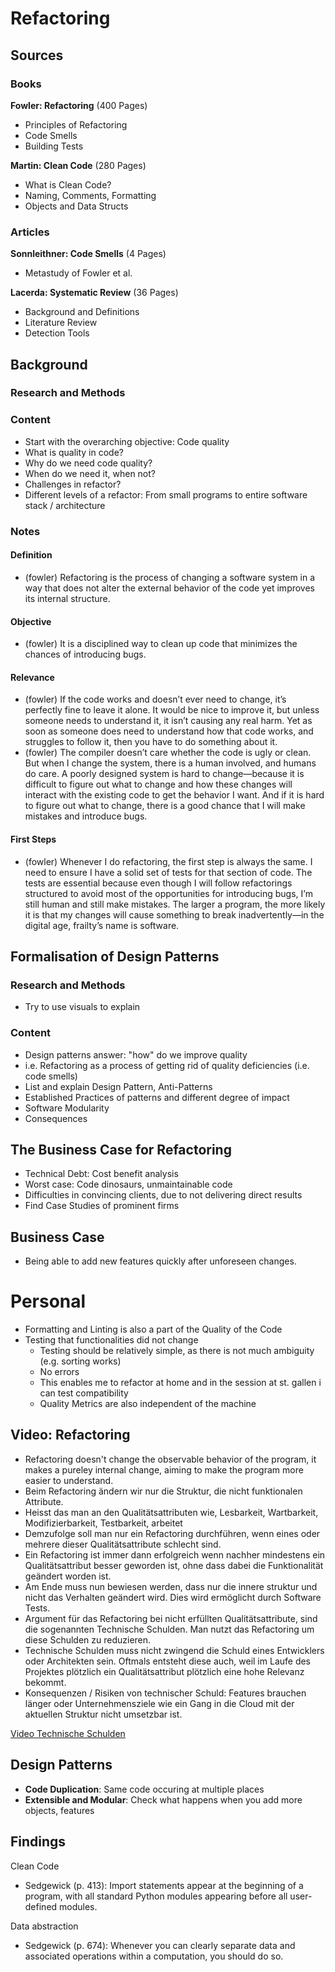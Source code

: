 # Refactoring
## Sources
### Books
**Fowler: Refactoring** (400 Pages)
- Principles of Refactoring
- Code Smells
- Building Tests

**Martin: Clean Code** (280 Pages)
- What is Clean Code?
- Naming, Comments, Formatting
- Objects and Data Structs

### Articles
**Sonnleithner: Code Smells** (4 Pages)
- Metastudy of Fowler et al.

**Lacerda: Systematic Review** (36 Pages)
- Background and Definitions
- Literature Review
- Detection Tools

## Background
### Research and Methods

### Content
- Start with the overarching objective: Code quality
- What is quality in code?
- Why do we need code quality?
- When do we need it, when not?
- Challenges in refactor?
- Different levels of a refactor: From small programs to entire software stack / architecture

### Notes
#### Definition
- (fowler) Refactoring is the process of changing a software system in a way that does not alter the external behavior of the code yet improves its internal structure.

#### Objective
- (fowler) It is a disciplined way to clean up code that minimizes the chances of introducing bugs.

#### Relevance
- (fowler) If the code works and doesn’t ever need to change, it’s perfectly fine to leave it alone. It would be nice to improve it, but unless someone needs to understand it, it isn’t causing any real harm. Yet as soon as someone does need to understand how that code works, and struggles to follow it, then you have to do something about it.
- (fowler) The compiler doesn’t care whether the code is ugly or clean. But when I change the system, there is a human involved, and humans do care. A poorly designed system is hard to change—because it is difficult to figure out what to change and how these changes will interact with the existing code to get the behavior I want. And if it is hard to figure out what to change, there is a good chance that I will make mistakes and introduce bugs.

#### First Steps
- (fowler) Whenever I do refactoring, the first step is always the same. I need to ensure I have a solid set of tests for that section of code. The tests are essential because even though I will follow refactorings structured to avoid most of the opportunities for introducing bugs, I’m still human and still make mistakes. The larger a program, the more likely it is that my changes will cause something to break inadvertently—in the digital age, frailty’s name is software.































## Formalisation of Design Patterns
### Research and Methods
- Try to use visuals to explain

### Content
- Design patterns answer: "how" do we improve quality
- i.e. Refactoring as a process of getting rid of quality deficiencies (i.e. code smells)
- List and explain Design Pattern, Anti-Patterns
- Established Practices of patterns and different degree of impact
- Software Modularity
- Consequences

## The Business Case for Refactoring 
- Technical Debt: Cost benefit analysis
- Worst case: Code dinosaurs, unmaintainable code
- Difficulties in convincing clients, due to not delivering direct results
- Find Case Studies of prominent firms

## Business Case
- Being able to add new features quickly after unforeseen changes.


# Personal

- Formatting and Linting is also a part of the Quality of the Code
- Testing that functionalities did not change
	- Testing should be relatively simple, as there is not much ambiguity (e.g. sorting works)
	- No errors
	- This enables me to refactor at home and in the session at st. gallen i can test compatibility
	- Quality Metrics are also independent of the machine

## Video: Refactoring
- Refactoring doesn't change the observable behavior of the program, it makes a pureley internal change, aiming to make the program more easier to understand.
- Beim Refactoring ändern wir nur die Struktur, die nicht funktionalen Attribute. 
- Heisst das man an den Qualitätsattributen wie, Lesbarkeit, Wartbarkeit, Modifizierbarkeit, Testbarkeit, arbeitet
- Demzufolge soll man nur ein Refactoring durchführen, wenn eines oder mehrere dieser Qualitätsattribute schlecht sind.
- Ein Refactoring ist immer dann erfolgreich wenn nachher mindestens ein Qualitätsattribut besser geworden ist, ohne dass dabei die Funktionalität geändert worden ist.
- Am Ende muss nun bewiesen werden, dass nur die innere struktur und nicht das Verhalten geändert wird. Dies wird ermöglicht durch Software Tests.
- Argument für das Refactoring bei nicht erfüllten Qualitätsattribute, sind die sogenannten Technische Schulden. Man nutzt das Refactoring um diese Schulden zu reduzieren.
- Technische Schulden muss nicht zwingend die Schuld eines Entwicklers oder Architekten sein. Oftmals entsteht diese auch, weil im Laufe des Projektes plötzlich ein Qualitätsattribut plötzlich eine hohe Relevanz bekommt.
- Konsequenzen / Risiken von technischer Schuld: Features brauchen länger oder Unternehmensziele wie ein Gang in die Cloud mit der aktuellen Struktur nicht umsetzbar ist.

[Video Technische Schulden](https://www.youtube.com/watch?v=hwkqHWpMQss)

## Design Patterns
  - **Code Duplication**: Same code occuring at multiple places
  - **Extensible and Modular**: Check what happens when you add more objects, features

## Findings
Clean Code
- Sedgewick (p. 413): Import statements appear at the beginning of a program, with all standard Python modules appearing before all user-defined modules.

Data abstraction
- Sedgewick (p. 674): Whenever you can clearly separate data and associated operations within a computation, you should do so.
